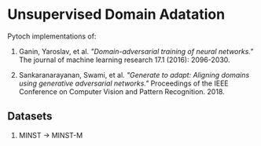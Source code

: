 # Unsupervised Domain Adatation

Pytoch implementations of:

1. Ganin, Yaroslav, et al. *"Domain-adversarial training of neural networks."* The journal of machine learning research 17.1 (2016): 2096-2030.

2. Sankaranarayanan, Swami, et al. *"Generate to adapt: Aligning domains using generative adversarial networks."* Proceedings of the IEEE Conference on Computer Vision and Pattern Recognition. 2018.

## Datasets

1. MINST -> MINST-M
